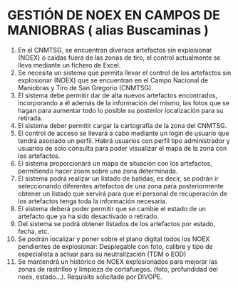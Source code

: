 # GESTIÓN DE NOEX EN CAMPOS DE MANIOBRAS ( alias Buscaminas )
1. En el CNMTSG, se encuentran diversos artefactos sin explosionar (NOEX) o caídas fuera de las zonas de tiro, el control actualmente se lleva mediante un fichero de Excel.
1. Se necesita un sistema que permita llevar el control de los artefactos sin explosionar (NOEX) que se encuentran en el Campo Nacional de Maniobras y Tiro de San Gregorio (CNMTSG).
1. El sistema debe permitir dar de alta nuevos artefactos encontrados, incorporando a él además de la información del mismo, las fotos que se hagan para aumentar todo lo posible su posterior localización para su retirada.
1. El sistema deber permitir cargar la cartografía de la zona del CNMTSG.
1. El control de acceso se llevará a cabo mediante un login de usuario que tendrá asociado un perfil. Habrá usuarios con perfil tipo administrador y usuarios de solo consulta para poder visualizar el mapa de la zona con los artefactos.
1. El sistema proporcionará un mapa de situación con los artefactos, permitiendo hacer zoom sobre una zona determinada.
1. El sistema podrá realizar un listado de batidas, es decir, se podrán ir seleccionando diferentes artefactos de una zona para posteriormente obtener un listado que servirá para que el personal de recuperación de los artefactos tenga toda la información necesaria.
1. El sistema deberá poder permitir que se cambie el estado de un artefacto que ya ha sido desactivado o retirado.
1. Del sistema se podrá obtener listados de los artefactos por estado, fecha, etc.
1. Se podrán localizar y poner sobre el plano digital todos los NOEX pendientes de explosionar: Desplegable con foto, calibre y tipo de especialista a actuar para su neutralización (TDM o EOD)
1. Se mantendrá un histórico de NOEX explosionados para mejorar las zonas de rastrilleo y limpieza de cortafuegos. (foto, profundidad del noex, estado…). Requisito solicitado por DIVOPE.
